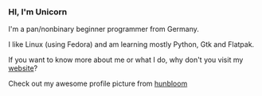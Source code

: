 ### HI, I'm Unicorn

I'm a pan/nonbinary beginner programmer from Germany.

I like Linux (using Fedora) and am learning mostly Python, Gtk and Flatpak.

If you want to know more about me or what I do, why don't you visit my [website](https://unicornyrainbow.github.io/UnicornyRainbow)?

Check out my awesome profile picture from [hunbloom](https://picrew.me/image_maker/626197/)
